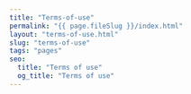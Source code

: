 ```yaml
---
title: "Terms-of-use"
permalink: "{{ page.fileSlug }}/index.html"
layout: "terms-of-use.html"
slug: "terms-of-use"
tags: "pages"
seo:
  title: "Terms of use"
  og_title: "Terms of use"
---
```



